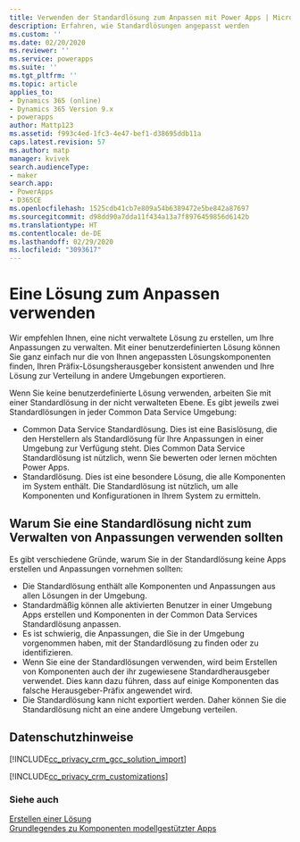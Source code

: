 ```yaml
---
title: Verwenden der Standardlösung zum Anpassen mit Power Apps | Microsoft-Dokumentation
description: Erfahren, wie Standardlösungen angepasst werden
ms.custom: ''
ms.date: 02/20/2020
ms.reviewer: ''
ms.service: powerapps
ms.suite: ''
ms.tgt_pltfrm: ''
ms.topic: article
applies_to:
- Dynamics 365 (online)
- Dynamics 365 Version 9.x
- powerapps
author: Mattp123
ms.assetid: f993c4ed-1fc3-4e47-bef1-d38695ddb11a
caps.latest.revision: 57
ms.author: matp
manager: kvivek
search.audienceType:
- maker
search.app:
- PowerApps
- D365CE
ms.openlocfilehash: 1525cdb41cb7e809a54b6389472e5be842a87697
ms.sourcegitcommit: d98dd90a7dda11f434a13a7f8976459856d6142b
ms.translationtype: HT
ms.contentlocale: de-DE
ms.lasthandoff: 02/29/2020
ms.locfileid: "3093617"
---
```

# <a name="use-a-solution-to-customize"></a>Eine Lösung zum Anpassen verwenden
Wir empfehlen Ihnen, eine nicht verwaltete Lösung zu erstellen, um Ihre Anpassungen zu verwalten. Mit einer benutzerdefinierten Lösung können Sie ganz einfach nur die von Ihnen angepassten Lösungskomponenten finden, Ihren Präfix-Lösungsherausgeber konsistent anwenden und Ihre Lösung zur Verteilung in andere Umgebungen exportieren.  

Wenn Sie keine benutzerdefinierte Lösung verwenden, arbeiten Sie mit einer Standardlösung in der nicht verwalteten Ebene. Es gibt jeweils zwei Standardlösungen in jeder Common Data Service Umgebung:  
- Common Data Service Standardlösung. Dies ist eine Basislösung, die den Herstellern als Standardlösung für Ihre Anpassungen in einer Umgebung zur Verfügung steht. Dies Common Data Service Standardlösung ist nützlich, wenn Sie bewerten oder lernen möchten Power Apps.  
- Standardlösung. Dies ist eine besondere Lösung, die alle Komponenten im System enthält. Die Standardlösung ist nützlich, um alle Komponenten und Konfigurationen in Ihrem System zu ermitteln.  

## <a name="why-you-shouldnt-use-the-default-solutions-to-manage-customizations"></a>Warum Sie eine Standardlösung nicht zum Verwalten von Anpassungen verwenden sollten
Es gibt verschiedene Gründe, warum Sie in der Standardlösung keine Apps erstellen und Anpassungen vornehmen sollten:  
- Die Standardlösung enthält alle Komponenten und Anpassungen aus allen Lösungen in der Umgebung. 
- Standardmäßig können alle aktivierten Benutzer in einer Umgebung Apps erstellen und Komponenten in der Common Data Services Standardlösung anpassen. 
- Es ist schwierig, die Anpassungen, die Sie in der Umgebung vorgenommen haben, mit der Standardlösung zu finden oder zu identifizieren. 
- Wenn Sie eine der Standardlösungen verwenden, wird beim Erstellen von Komponenten auch der ihr zugewiesene Standardherausgeber verwendet. Dies kann dazu führen, dass auf einige Komponenten das falsche Herausgeber-Präfix angewendet wird. 
- Die Standardlösung kann nicht exportiert werden. Daher können Sie die Standardlösung nicht an eine andere Umgebung verteilen. 

<!-- Notice that if you have installed or imported other applications or solutions, additional solutions may be available in the solutions list. 

By default,  when you build or customize a model-driven app, you work with the solution called Common Data Services Default Solution. You can open the Common Data Services Default Solution to view and edit the components that are contained in it. To do this, follow these steps.
 
1.  On the left navigation pane select **Solutions**.

2.  In the list of solutions, select **Common Data Services Default Solution**.
  
> [!TIP]
>  If you plan to distribute the applications your make, consider changing the publisher customization prefix. More information: [Solution publisher prefix](change-solution-publisher-prefix.md).  -->
  
<a name="BKMK_PrivacyNotice"></a>   

## <a name="privacy-notices"></a>Datenschutzhinweise  
 [!INCLUDE[cc_privacy_crm_gcc_solution_import](../../includes/cc-privacy-crm-gcc-solution-import.md)]  
  
 [!INCLUDE[cc_privacy_crm_customizations](../../includes/cc-privacy-crm-customizations.md)]  
  
### <a name="see-also"></a>Siehe auch  
[Erstellen einer Lösung](create-solution.md) <br />
[Grundlegendes zu Komponenten modellgestützter Apps](../model-driven-apps/model-driven-app-components.md)


